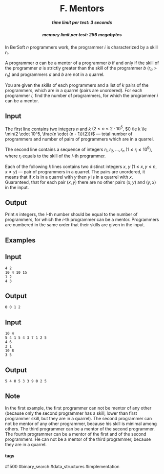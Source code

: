 <h1 style='text-align: center;'> F. Mentors</h1>

<h5 style='text-align: center;'>time limit per test: 3 seconds</h5>
<h5 style='text-align: center;'>memory limit per test: 256 megabytes</h5>

In BerSoft $n$ programmers work, the programmer $i$ is characterized by a skill $r_i$.

A programmer $a$ can be a mentor of a programmer $b$ if and only if the skill of the programmer $a$ is strictly greater than the skill of the programmer $b$ $(r_a > r_b)$ and programmers $a$ and $b$ are not in a quarrel.

You are given the skills of each programmers and a list of $k$ pairs of the programmers, which are in a quarrel (pairs are unordered). For each programmer $i$, find the number of programmers, for which the programmer $i$ can be a mentor.

## Input

The first line contains two integers $n$ and $k$ $(2 \le n \le 2 \cdot 10^5$, $0 \le k \le \min(2 \cdot 10^5, \frac{n \cdot (n - 1)}{2}))$ — total number of programmers and number of pairs of programmers which are in a quarrel.

The second line contains a sequence of integers $r_1, r_2, \dots, r_n$ $(1 \le r_i \le 10^{9})$, where $r_i$ equals to the skill of the $i$-th programmer.

Each of the following $k$ lines contains two distinct integers $x$, $y$ $(1 \le x, y \le n$, $x \ne y)$ — pair of programmers in a quarrel. The pairs are unordered, it means that if $x$ is in a quarrel with $y$ then $y$ is in a quarrel with $x$. Guaranteed, that for each pair $(x, y)$ there are no other pairs $(x, y)$ and $(y, x)$ in the input.

## Output

Print $n$ integers, the $i$-th number should be equal to the number of programmers, for which the $i$-th programmer can be a mentor. Programmers are numbered in the same order that their skills are given in the input.

## Examples

## Input


```
4 2  
10 4 10 15  
1 2  
4 3  

```
## Output


```
0 0 1 2   

```
## Input


```
10 4  
5 4 1 5 4 3 7 1 2 5  
4 6  
2 1  
10 8  
3 5  

```
## Output


```
5 4 0 5 3 3 9 0 2 5   

```
## Note

In the first example, the first programmer can not be mentor of any other (because only the second programmer has a skill, lower than first programmer skill, but they are in a quarrel). The second programmer can not be mentor of any other programmer, because his skill is minimal among others. The third programmer can be a mentor of the second programmer. The fourth programmer can be a mentor of the first and of the second programmers. He can not be a mentor of the third programmer, because they are in a quarrel.



#### tags 

#1500 #binary_search #data_structures #implementation 